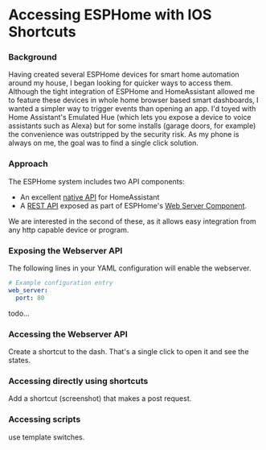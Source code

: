 # Accessing ESPHome with IOS Shortcuts

### Background
Having created several ESPHome devices for smart home automation around my house, I began looking for quicker ways to access them. Although the tight integration of ESPHome and HomeAssistant allowed me to feature these devices in whole home browser based smart dashboards, I wanted a simpler way to trigger events than opening an app. I'd toyed with Home Assistant's Emulated Hue (which lets you expose a device to voice assistants such as Alexa) but for some installs (garage doors, for example) the convenience was outstripped by the security risk. As my phone is always on me, the goal was to find a single click solution.

### Approach
The ESPHome system includes two API components:

* An excellent [native API](https://esphome.io/components/api.html) for HomeAssistant
* A [REST API](https://esphome.io/web-api/index.html) exposed as part of ESPHome's [Web Server Component](https://esphome.io/components/web_server.html).

We are interested in the second of these, as it allows easy integration from any http capable device or program.

### Exposing the Webserver API
The following lines in your YAML configuration will enable the webserver.

```yaml
# Example configuration entry
web_server:
  port: 80
```

todo...

### Accessing the Webserver API
Create a shortcut to the dash. That's a single click to open it and see the states.

### Accessing directly using shortcuts
Add a shortcut (screenshot) that makes a post request.

### Accessing scripts
use template switches.
